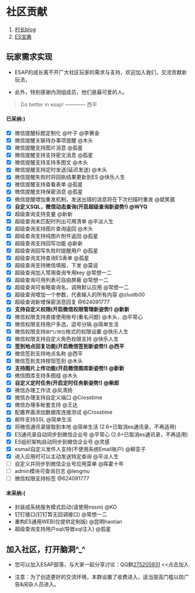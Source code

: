 # 社区贡献

1. [村长blog](http://ylin.wang)
2. [ES宝典](https://esbook.erp8.net)

## 玩家需求实现
* ESAP的成长离不开广大社区玩家的需求与支持，欢迎加入我们，交流贡献新玩法，

* 此外，特别感谢内测组成员，他们是最可爱的人。

> Do better in esap! ———— 西平

#### 已采纳:)
- [x] 微信提醒标题定制化 @叶子 @李赛金
- [x] 微信提醒关联待办事项提醒 @木头
- [x] 微信提醒支持图片消息 @孤星
- [x] 微信提醒支持支持密文消息 @孤星
- [x] 微信提醒支持支持多图文 @木头
- [x] 微信提醒支持定时发送(延迟发送) @木头
- [x] 微信提醒失败时将回执结果更新到ES @快乐人生
- [x] 微信提醒支持查看表单 @孤星
- [x] 微信提醒支持保密消息 @孤星
- [x] 微信提醒增加重发机制，发送出错的消息将在下次扫描时重发 @斌笑晨
- [x] **自定义SQL，微信动态查询(开启超级查询新姿势!) @WYQ**
- [x] 超级查询支持变量 @新新
- [x] 超级查询未匹配时列出可用清单 @平淡人生
- [x] 超级查询支持图片查询返回 @木头
- [x] 超级查询支持纯图片附件返回 @孤星
- [x] 超级查询支持回写功能 @新新
- [x] 超级查询回写失败时提醒用户 @孤星
- [x] 超级查询支持查询ES表单 @孤星
- [x] 超级查询支持微信填报，下发 @莫说
- [x] 超级查询加入常用查询专用key @常想一二
- [x] 超级查询可用列表可自由屏蔽 @常想一二
- [x] 超级查询可省略查询名，调用默认应用 @常想一二
- [x] 超级查询增加一个参数，代表输入的所有内容 @zlustb00
- [x] 超级查询新增保密消息回复 @624091777
- [x] **支持自定义权限(开启微信权限管理新姿势!)  @新新**
- [x] 微信权限支持直接使用账号(重名问题) @木头，@平常心
- [x] 微信权限支持用户多选，逗号分隔 @简单生活
- [x] 微信权限支持`部门/岗位`格式的权限设置 @快乐人生
- [x] 微信权限支持自定义角色权限支持 @快乐人生
- [x] **签到地点回复功能(开启微信签到新姿势!) @西平**
- [x] 微信签到支持地点名称 @西平
- [x] 微信签到支持按钮签到 @木头
- [x] **支持图片上传功能(开启微信图库新姿势!) @新新**
- [x] 微信图库支持多图组 @木头
- [x] **自定义定时任务(开启定时任务新姿势!) @柴郎**
- [x] 微信办理工作流 @风清扬
- [x] 微信办理支持自定义端口 @Crosstime
- [x] 微信办理多帐套支持 @王达
- [x] 配置界面添加数据库连接测试 @Crosstime
- [x] 邮件支持SSL @简单生活
- [x] 将微信通讯录提取到本地 @简单生活 (2.6+已取消es通讯录，不再适用)
- [x] ES通讯录自动同步到微信企业号 @平常心 (2.6+已取消es通讯录，不再适用)
- [x] ES组织架构自动同步到微信企业号 @灵感
- [x] esmail自定义发件人支持(不使用系统Email账户) @柳亚子
- [x] 进入应用时可以主动发送特定查询 @平淡人生
- [ ] 自定义并同步到微信企业号应用菜单 @挥霍十年
- [ ] admin模块可查询日志 @lengmu
- [ ] 微信权限支持标签 @624091777

#### 未采纳:(
- 封装成系统服务模式启动(请使用nssm) @KO 
- 钉钉接口(钉钉暂无回调接口) @常想一二
- 重构ES通用WEB(仅提供定制版) @昆明haotian
- 超级查询支持用户sql(导致sql注入) @孤星


## 加入社区，打开脑洞^_^
* 您可以加入ESAP部落，与大家一起分享讨论：QQ群[275205931](http://shang.qq.com/wpa/qunwpa?idkey=8065d28ea0b39649052de5d2aeab377014d268a5a9fa7463d4873b205233aaff) <<点击加入

* 注意：为了创造更好的交流环境，本群设置了收费进入，适当提高门槛以防广告&闲杂人员进入。